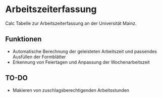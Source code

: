 # Arbeitszeiterfassung

Calc Tabelle zur Arbeitszeiterfassung an der Universität Mainz.

## Funktionen
- Automatische Berechnung der geleisteten Arbeitszeit und passendes Ausfüllen der Formblätter
- Erkennung von Feiertagen und Anpassung der Wochenarbeitszeit

## TO-DO
- Makieren von zuschlagsberechtigenden Arbeitsstunden 
